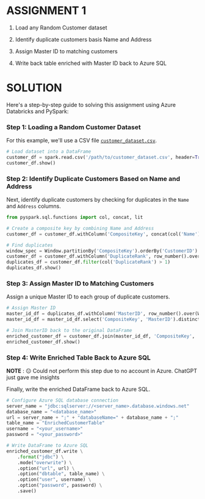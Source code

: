 # ASSIGNMENT 1

1. Load any Random Customer dataset 

2. Identify duplicate customers basis Name and Address 

3. Assign Master ID to matching customers 

4. Write back table enriched with Master ID back to Azure SQL

# SOLUTION

Here's a step-by-step guide to solving this assignment using Azure Databricks and PySpark:

### Step 1: Loading a Random Customer Dataset
For this example, we'll use a CSV file [`customer_dataset.csv`](./customer_dataset.csv).

```python
# Load dataset into a DataFrame
customer_df = spark.read.csv('/path/to/customer_dataset.csv', header=True, inferSchema=True)
customer_df.show()
```

### Step 2: Identify Duplicate Customers Based on Name and Address
Next, identify duplicate customers by checking for duplicates in the `Name` and `Address` columns.

```python
from pyspark.sql.functions import col, concat, lit

# Create a composite key by combining Name and Address
customer_df = customer_df.withColumn('CompositeKey', concat(col('Name'), lit('_'), col('Address')))

# Find duplicates
window_spec = Window.partitionBy('CompositeKey').orderBy('CustomerID')
customer_df = customer_df.withColumn('DuplicateRank', row_number().over(window_spec))
duplicates_df = customer_df.filter(col('DuplicateRank') > 1)
duplicates_df.show()
```

### Step 3: Assign Master ID to Matching Customers
Assign a unique Master ID to each group of duplicate customers.

```python
# Assign Master ID
master_id_df = duplicates_df.withColumn('MasterID', row_number().over(Window.orderBy(monotonically_increasing_id())))
master_id_df = master_id_df.select('CompositeKey', 'MasterID').distinct()

# Join MasterID back to the original DataFrame
enriched_customer_df = customer_df.join(master_id_df, 'CompositeKey', 'left')
enriched_customer_df.show()
```

### Step 4: Write Enriched Table Back to Azure SQL
**NOTE** : 😐 Could not perform this step due to no account in Azure. ChatGPT just gave me insights



Finally, write the enriched DataFrame back to Azure SQL.

```python
# Configure Azure SQL database connection
server_name = "jdbc:sqlserver://<server_name>.database.windows.net"
database_name = "<database_name>"
url = server_name + ";" + "databaseName=" + database_name + ";"
table_name = "EnrichedCustomerTable"
username = "<your_username>"
password = "<your_password>"

# Write DataFrame to Azure SQL
enriched_customer_df.write \
    .format("jdbc") \
    .mode("overwrite") \
    .option("url", url) \
    .option("dbtable", table_name) \
    .option("user", username) \
    .option("password", password) \
    .save()
```
